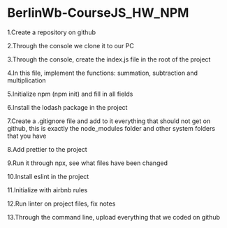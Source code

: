 # BerlinWb-CourseJS_HW_NPM
1.Create a repository on github

2.Through the console we clone it to our PC

3.Through the console, create the index.js file in the root of the project

4.In this file, implement the functions: summation, subtraction and multiplication

5.Initialize npm (npm init) and fill in all fields

6.Install the lodash package in the project

7.Create a .gitignore file and add to it everything that should not get on github, this is exactly the node_modules folder and other system folders that you have

8.Add prettier to the project

9.Run it through npx, see what files have been changed

10.Install eslint in the project

11.Initialize with airbnb rules

12.Run linter on project files, fix notes

13.Through the command line, upload everything that we coded on github

